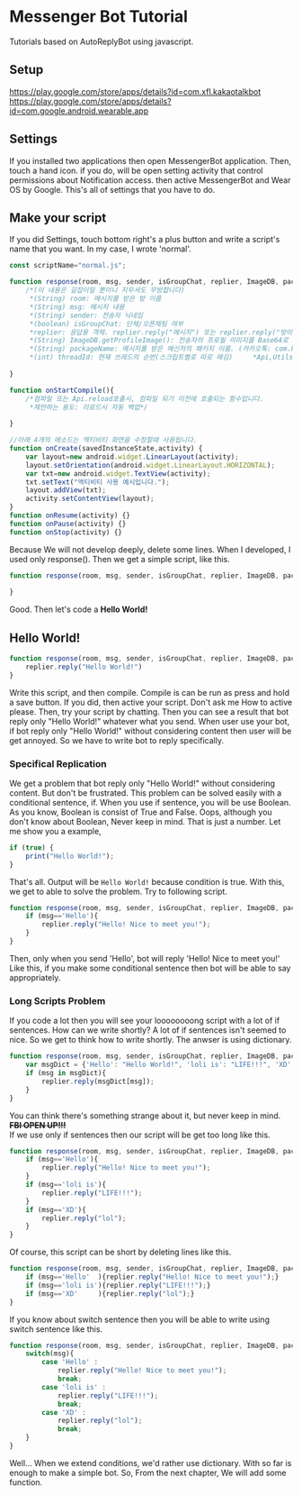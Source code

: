 # Messenger Bot Tutorial
Tutorials based on AutoReplyBot using javascript.

## Setup
https://play.google.com/store/apps/details?id=com.xfl.kakaotalkbot  
https://play.google.com/store/apps/details?id=com.google.android.wearable.app

## Settings
If you installed two applications then open MessengerBot application. Then, touch a hand icon. if you do, will be open setting activity that control permissions about Notification access. then active MessengerBot and Wear OS by Google. This's all of settings that you have to do.

## Make your script
If you did Settings, touch bottom right's a plus button and write a script's name that you want. In my case, I wrote 'normal'.
```js
const scriptName="normal.js";

function response(room, msg, sender, isGroupChat, replier, ImageDB, packageName, threadId){
    /*(이 내용은 길잡이일 뿐이니 지우셔도 무방합니다)
     *(String) room: 메시지를 받은 방 이름
     *(String) msg: 메시지 내용
     *(String) sender: 전송자 닉네임
     *(boolean) isGroupChat: 단체/오픈채팅 여부
     *replier: 응답용 객체. replier.reply("메시지") 또는 replier.reply("방이름","메시지")로 전송
     *(String) ImageDB.getProfileImage(): 전송자의 프로필 이미지를 Base64로 인코딩하여 반환
     *(String) packageName: 메시지를 받은 메신저의 패키지 이름. (카카오톡: com.kakao.talk, 페메: com.facebook.orca, 라인: jp.naver.line.android
     *(int) threadId: 현재 쓰레드의 순번(스크립트별로 따로 매김)     *Api,Utils객체에 대해서는 설정의 도움말 참조*/
    
}

function onStartCompile(){
    /*컴파일 또는 Api.reload호출시, 컴파일 되기 이전에 호출되는 함수입니다.
     *제안하는 용도: 리로드시 자동 백업*/
    
}

//아래 4개의 메소드는 액티비티 화면을 수정할때 사용됩니다.
function onCreate(savedInstanceState,activity) {
    var layout=new android.widget.LinearLayout(activity);
    layout.setOrientation(android.widget.LinearLayout.HORIZONTAL);
    var txt=new android.widget.TextView(activity);
    txt.setText("액티비티 사용 예시입니다.");
    layout.addView(txt);
    activity.setContentView(layout);
}
function onResume(activity) {}
function onPause(activity) {}
function onStop(activity) {}
```
Because We will not develop deeply, delete some lines. When I developed, I used only response(). Then we get a simple script, like this.
```js
function response(room, msg, sender, isGroupChat, replier, ImageDB, packageName, threadId){
    
}
```
Good. Then let's code a **Hello World!**
## Hello World!
```js
function response(room, msg, sender, isGroupChat, replier, ImageDB, packageName, threadId){
    replier.reply("Hello World!")
}
```
Write this script, and then compile. Compile is can be run as press and hold a save button. If you did, then active your script. Don't ask me How to active please. Then, try your script by chatting. Then you can see a result that bot reply only "Hello World!" whatever what you send. When user use your bot, if bot reply only "Hello World!" without considering content then user will be get annoyed. So we have to write bot to reply specifically.
### Specifical Replication
We get a problem that bot reply only "Hello World!" without considering content. But don't be frustrated. This problem can be solved easily with a conditional sentence, if. When you use if sentence, you will be use Boolean. As you know, Boolean is consist of True and False. Oops, although you don't know about Boolean, Never keep in mind. That is just a number. Let me show you a example,
```js
if (true) {
    print("Hello World!");
}
```
That's all. Output will be `Hello World!` because condition is true. With this, we get to able to solve the problem. Try to following script.
```js
function response(room, msg, sender, isGroupChat, replier, ImageDB, packageName, threadId){
    if (msg=='Hello'){
        replier.reply("Hello! Nice to meet you!");
    }
}
```
Then, only when you send 'Hello', bot will reply 'Hello! Nice to meet you!' Like this, if you make some conditional sentence then bot will be able to say appropriately.
### Long Scripts Problem
If you code a lot then you will see your loooooooong script with a lot of if sentences. How can we write shortly? A lot of if sentences isn't seemed to nice. So we get to think how to write shortly. The anwser is using dictionary.
```js
function response(room, msg, sender, isGroupChat, replier, ImageDB, packageName, threadId){
    var msgDict = {'Hello': "Hello World!", 'loli is': "LIFE!!!", 'XD': "lol"};
    if (msg in msgDict){
        replier.reply(msgDict[msg]);
    }
}
```
You can think there's something strange about it, but never keep in mind. ~~**FBI OPEN UP!!!**~~  
If we use only if sentences then our script will be get too long like this.
```js
function response(room, msg, sender, isGroupChat, replier, ImageDB, packageName, threadId){
    if (msg=='Hello'){
        replier.reply("Hello! Nice to meet you!");
    }
    if (msg=='loli is'){
        replier.reply("LIFE!!!");
    }
    if (msg=='XD'){
        replier.reply("lol");
    }
}
```
Of course, this script can be short by deleting lines like this.
```js
function response(room, msg, sender, isGroupChat, replier, ImageDB, packageName, threadId){
    if (msg=='Hello'  ){replier.reply("Hello! Nice to meet you!");}
    if (msg=='loli is'){replier.reply("LIFE!!!");}
    if (msg=='XD'     ){replier.reply("lol");}
}
```
If you know about switch sentence then you will be able to write using switch sentence like this.
```js
function response(room, msg, sender, isGroupChat, replier, ImageDB, packageName, threadId){
    switch(msg){
        case 'Hello' :
            replier.reply("Hello! Nice to meet you!");
            break;
        case 'loli is' :
            replier.reply("LIFE!!!");
            break;
        case 'XD' :
            replier.reply("lol");
            break;
    }
}
```
Well... When we extend conditions, we'd rather use dictionary. With so far is enough to make a simple bot. So, From the next chapter, We will add some function.

